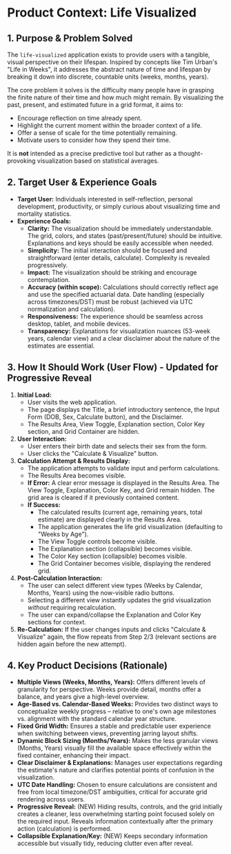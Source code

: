 # Product Context: Life Visualized

## 1. Purpose & Problem Solved

The `life-visualized` application exists to provide users with a tangible, visual perspective on their lifespan. Inspired by concepts like Tim Urban's "Life in Weeks", it addresses the abstract nature of time and lifespan by breaking it down into discrete, countable units (weeks, months, years).

The core problem it solves is the difficulty many people have in grasping the finite nature of their time and how much might remain. By visualizing the past, present, and estimated future in a grid format, it aims to:

*   Encourage reflection on time already spent.
*   Highlight the current moment within the broader context of a life.
*   Offer a sense of scale for the time potentially remaining.
*   Motivate users to consider how they spend their time.

It is **not** intended as a precise predictive tool but rather as a thought-provoking visualization based on statistical averages.

## 2. Target User & Experience Goals

*   **Target User:** Individuals interested in self-reflection, personal development, productivity, or simply curious about visualizing time and mortality statistics.
*   **Experience Goals:**
    *   **Clarity:** The visualization should be immediately understandable. The grid, colors, and states (past/present/future) should be intuitive. Explanations and keys should be easily accessible when needed.
    *   **Simplicity:** The initial interaction should be focused and straightforward (enter details, calculate). Complexity is revealed progressively.
    *   **Impact:** The visualization should be striking and encourage contemplation.
    *   **Accuracy (within scope):** Calculations should correctly reflect age and use the specified actuarial data. Date handling (especially across timezones/DST) must be robust (achieved via UTC normalization and calculation).
    *   **Responsiveness:** The experience should be seamless across desktop, tablet, and mobile devices.
    *   **Transparency:** Explanations for visualization nuances (53-week years, calendar view) and a clear disclaimer about the nature of the estimates are essential.

## 3. How It Should Work (User Flow) - Updated for Progressive Reveal

1.  **Initial Load:**
    *   User visits the web application.
    *   The page displays the Title, a brief introductory sentence, the Input Form (DOB, Sex, Calculate button), and the Disclaimer.
    *   The Results Area, View Toggle, Explanation section, Color Key section, and Grid Container are hidden.
2.  **User Interaction:**
    *   User enters their birth date and selects their sex from the form.
    *   User clicks the "Calculate & Visualize" button.
3.  **Calculation Attempt & Results Display:**
    *   The application attempts to validate input and perform calculations.
    *   The Results Area becomes visible.
    *   **If Error:** A clear error message is displayed in the Results Area. The View Toggle, Explanation, Color Key, and Grid remain hidden. The grid area is cleared if it previously contained content.
    *   **If Success:**
        *   The calculated results (current age, remaining years, total estimate) are displayed clearly in the Results Area.
        *   The application generates the life grid visualization (defaulting to "Weeks by Age").
        *   The View Toggle controls become visible.
        *   The Explanation section (collapsible) becomes visible.
        *   The Color Key section (collapsible) becomes visible.
        *   The Grid Container becomes visible, displaying the rendered grid.
4.  **Post-Calculation Interaction:**
    *   The user can select different view types (Weeks by Calendar, Months, Years) using the now-visible radio buttons.
    *   Selecting a different view instantly updates the grid visualization *without* requiring recalculation.
    *   The user can expand/collapse the Explanation and Color Key sections for context.
5.  **Re-Calculation:** If the user changes inputs and clicks "Calculate & Visualize" again, the flow repeats from Step 2/3 (relevant sections are hidden again before the new attempt).

## 4. Key Product Decisions (Rationale)

*   **Multiple Views (Weeks, Months, Years):** Offers different levels of granularity for perspective. Weeks provide detail, months offer a balance, and years give a high-level overview.
*   **Age-Based vs. Calendar-Based Weeks:** Provides two distinct ways to conceptualize weekly progress – relative to one's own age milestones vs. alignment with the standard calendar year structure.
*   **Fixed Grid Width:** Ensures a stable and predictable user experience when switching between views, preventing jarring layout shifts.
*   **Dynamic Block Sizing (Months/Years):** Makes the less granular views (Months, Years) visually fill the available space effectively within the fixed container, enhancing their impact.
*   **Clear Disclaimer & Explanations:** Manages user expectations regarding the estimate's nature and clarifies potential points of confusion in the visualization.
*   **UTC Date Handling:** Chosen to ensure calculations are consistent and free from local timezone/DST ambiguities, critical for accurate grid rendering across users.
*   **Progressive Reveal:** (NEW) Hiding results, controls, and the grid initially creates a cleaner, less overwhelming starting point focused solely on the required input. Reveals information contextually after the primary action (calculation) is performed.
*   **Collapsible Explanation/Key:** (NEW) Keeps secondary information accessible but visually tidy, reducing clutter even after reveal.
